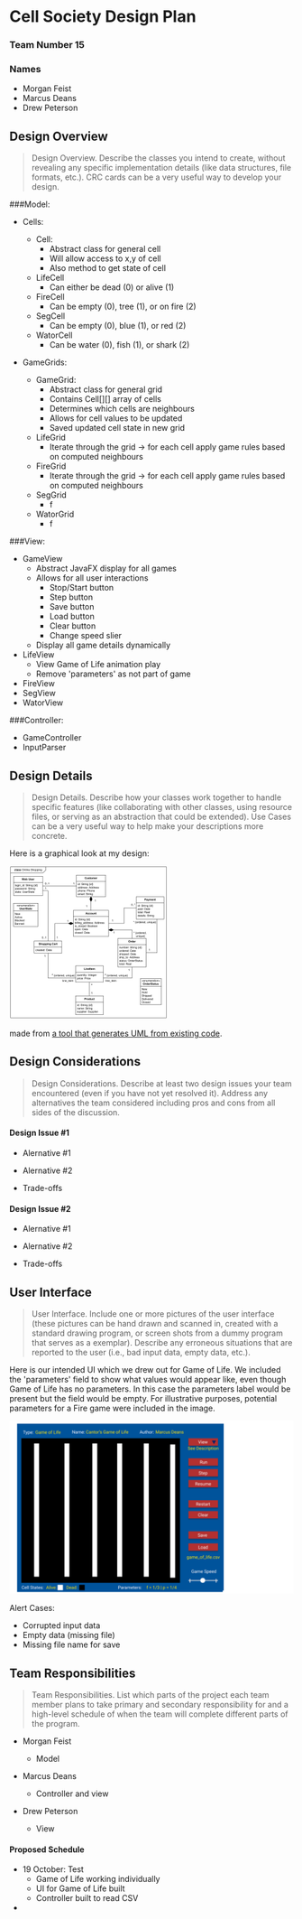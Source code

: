 # Cell Society Design Plan

### Team Number 15

### Names

* Morgan Feist
* Marcus Deans
* Drew Peterson

## Design Overview
> Design Overview. Describe the classes you intend to create, without revealing any specific implementation details (like data structures, file formats, etc.). CRC cards can be a very useful way to develop your design.

###Model:
* Cells:
  * Cell:
    * Abstract class for general cell
    * Will allow access to x,y of cell
    * Also method to get state of cell
  * LifeCell
    * Can either be dead (0) or alive (1)
  * FireCell
    * Can be empty (0), tree (1), or on fire (2)
  * SegCell
    * Can be empty (0), blue (1), or red (2)
  * WatorCell
    * Can be water (0), fish (1), or shark (2)

* GameGrids:
  * GameGrid:
    * Abstract class for general grid
    * Contains Cell[][] array of cells
    * Determines which cells are neighbours
    * Allows for cell values to be updated
    * Saved updated cell state in new grid
  * LifeGrid
    * Iterate through the grid -> for each cell apply game rules based on computed neighbours
  * FireGrid 
    * Iterate through the grid -> for each cell apply game rules based on computed neighbours
  * SegGrid
    * f
  * WatorGrid
    * f

###View:
* GameView
  * Abstract JavaFX display for all games
  * Allows for all user interactions
    * Stop/Start button
    * Step button
    * Save button
    * Load button
    * Clear button
    * Change speed slier
  * Display all game details dynamically
* LifeView
  * View Game of Life animation play
  * Remove 'parameters' as not part of game
* FireView
* SegView
* WatorView

###Controller:
* GameController
* InputParser
## Design Details
> Design Details. Describe how your classes work together to handle specific features (like collaborating with other classes, using resource files, or serving as an abstraction that could be extended). Use Cases can be a very useful way to help make your descriptions more concrete.

Here is a graphical look at my design:

![This is cool, too bad you can't see it](images/online-shopping-uml-example.png "An initial UI")

made from [a tool that generates UML from existing code](http://staruml.io/).

## Design Considerations
> Design Considerations. Describe at least two design issues your team encountered (even if you have not yet resolved it). Address any alternatives the team considered including pros and cons from all sides of the discussion.

#### Design Issue #1

* Alernative #1

* Alernative #2

* Trade-offs

#### Design Issue #2

* Alernative #1

* Alernative #2

* Trade-offs

## User Interface
> User Interface. Include one or more pictures of the user interface (these pictures can be hand drawn and scanned in, created with a standard drawing program, or screen shots from a dummy program that serves as a exemplar). Describe any erroneous situations that are reported to the user (i.e., bad input data, empty data, etc.).

Here is our intended UI which we drew out for Game of Life. We included the 'parameters' field to
show what values would appear like, even though Game of Life has no parameters. In this case the
parameters label would be present but the field would be empty. For illustrative purposes, potential
parameters for a Fire game were included in the image.

![This is cool, too bad you can't see it](images/game_of_life_ui_design.png "An alternate design")

Alert Cases:
* Corrupted input data
* Empty data (missing file)
* Missing file name for save

## Team Responsibilities
> Team Responsibilities. List which parts of the project each team member plans to take primary and secondary responsibility for and a high-level schedule of when the team will complete different parts of the program.

* Morgan Feist
  * Model

* Marcus Deans
  * Controller and view

* Drew Peterson
  * View

#### Proposed Schedule
* 19 October: Test
  * Game of Life working individually
  * UI for Game of Life built
  * Controller built to read CSV
* 
